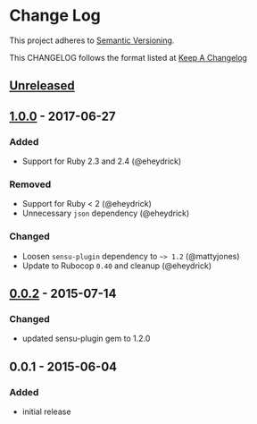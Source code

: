 # Change Log
This project adheres to [Semantic Versioning](http://semver.org/).

This CHANGELOG follows the format listed at [Keep A Changelog](http://keepachangelog.com/)

## [Unreleased]

## [1.0.0] - 2017-06-27
### Added
- Support for Ruby 2.3 and 2.4 (@eheydrick)

### Removed
- Support for Ruby < 2 (@eheydrick)
- Unnecessary `json` dependency (@eheydrick)

### Changed
- Loosen `sensu-plugin` dependency to `~> 1.2` (@mattyjones)
- Update to Rubocop `0.40` and cleanup (@eheydrick)

## [0.0.2] - 2015-07-14
### Changed
- updated sensu-plugin gem to 1.2.0

## 0.0.1 - 2015-06-04
### Added
- initial release

[Unreleased]: https://github.com/sensu-plugins/sensu-plugins-sentry/compare/1.0.0...HEAD
[1.0.0]: https://github.com/sensu-plugins/sensu-plugins-sentry/compare/0.0.2...1.0.0
[0.0.2]: https://github.com/sensu-plugins/sensu-plugins-sentry/compare/0.0.1...0.0.2

